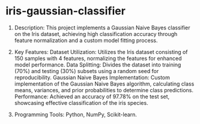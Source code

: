 # iris-gaussian-classifier
1) Description:
    This project implements a Gaussian Naive Bayes classifier on the Iris dataset, achieving high classification accuracy through feature normalization and a custom model fitting process.

2) Key Features:
  Dataset Utilization: Utilizes the Iris dataset consisting of 150 samples with 4 features, normalizing the features for enhanced model performance.
  Data Splitting: Divides the dataset into training (70%) and testing (30%) subsets using a random seed for reproducibility.
  Gaussian Naive Bayes Implementation: Custom implementation of the Gaussian Naive Bayes algorithm, calculating class means, variances, and prior probabilities to determine class predictions.
  Performance: Achieved an accuracy of 97.78% on the test set, showcasing effective classification of the iris species.

3) Programming Tools:
    Python, NumPy, Scikit-learn.
